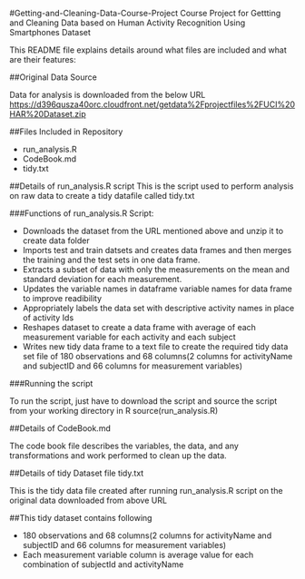 #Getting-and-Cleaning-Data-Course-Project
Course Project for Gettting and Cleaning Data based on Human Activity Recognition Using Smartphones Dataset

This README file explains details around what files are included and what are their features:

##Original Data Source

Data for analysis is downloaded from the below URL
https://d396qusza40orc.cloudfront.net/getdata%2Fprojectfiles%2FUCI%20HAR%20Dataset.zip

##Files Included in Repository
* run_analysis.R
* CodeBook.md
* tidy.txt

##Details of run_analysis.R script
This is the script used to perform analysis on raw data to create a tidy datafile called tidy.txt

###Functions of run_analysis.R Script:

* Downloads the dataset from the URL mentioned above and unzip it to create data folder
* Imports test and train datsets and creates data frames and then merges the training and the test sets in one data             frame.
* Extracts a subset of data with only the measurements on the mean and standard deviation for each measurement. 
* Updates the variable names in dataframe variable names for data frame to improve readibility
* Appropriately labels the data set with descriptive activity names in place of activity Ids
* Reshapes dataset to create a data frame with average of each measurement variable for each activity and each subject
* Writes new tidy data frame to a text file to create the required tidy data set file of 180 observations and 68 columns(2     columns for activityName and subjectID and 66 columns for measurement variables)

###Running the script

To run the script, just have to download the script and source the script from your working directory in R source(run_analysis.R)

##Details of CodeBook.md

The code book file describes the variables, the data, and any transformations and work performed to clean up the data.

##Details of tidy Dataset file tidy.txt

This is the tidy data file created after running run_analysis.R script on the original data downloaded from
above URL

##This tidy dataset contains following

* 180 observations and 68 columns(2 columns for activityName and subjectID and 66 columns for measurement variables)
* Each measurement variable column is average value for each combination of subjectId and activityName


